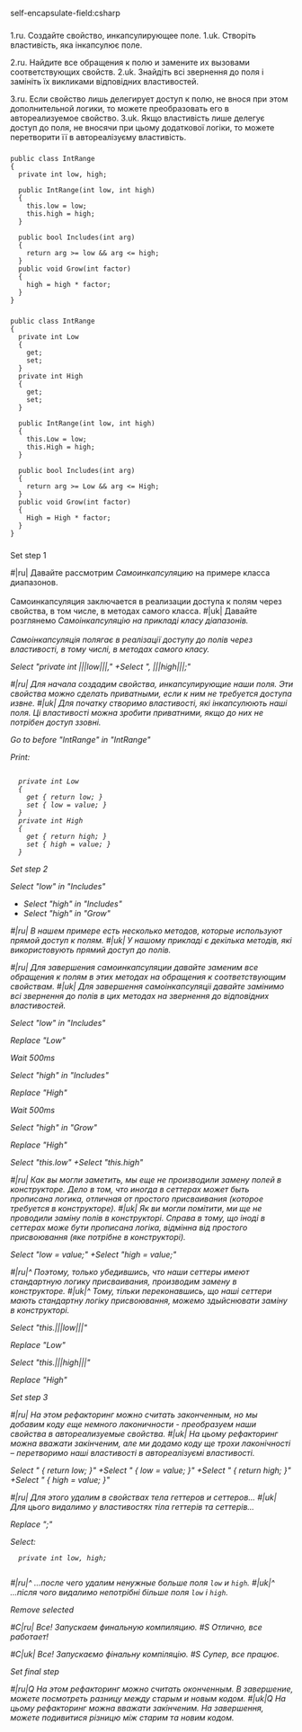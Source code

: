 self-encapsulate-field:csharp

###

1.ru. Создайте свойство, инкапсулирующее поле.
1.uk. Створіть властивість, яка інкапсулює поле.

2.ru. Найдите все обращения к полю и замените их вызовами соответствующих свойств.
2.uk. Знайдіть всі звернення до поля і замініть їх викликами відповідних властивостей.

3.ru. Если свойство лишь делегирует доступ к полю, не внося при этом дополнительной логики, то можете преобразовать его в автореализуемое свойство.
3.uk. Якщо властивість лише делегує доступ до поля, не вносячи при цьому додаткової логіки, то можете перетворити її в автореалізуєму властивість.



###

```
public class IntRange
{
  private int low, high;

  public IntRange(int low, int high)
  {
    this.low = low;
    this.high = high;
  }

  public bool Includes(int arg)
  {
    return arg >= low && arg <= high;
  }
  public void Grow(int factor)
  {
    high = high * factor;
  }
}
```

###

```
public class IntRange
{
  private int Low
  {
    get;
    set;
  }
  private int High
  {
    get;
    set;
  }

  public IntRange(int low, int high)
  {
    this.Low = low;
    this.High = high;
  }

  public bool Includes(int arg)
  {
    return arg >= Low && arg <= High;
  }
  public void Grow(int factor)
  {
    High = High * factor;
  }
}
```

###

Set step 1

#|ru| Давайте рассмотрим <i>Самоинкапсуляцию</i> на примере класса диапазонов.<br/><br/>Самоинкапсуляция заключается в реализации доступа к полям через свойства, в том числе, в методах самого класса.
#|uk| Давайте розглянемо <i>Самоінкапсуляцію<i> на прикладі класу діапазонів.<br/><br/>Самоінкапсуляція полягає в реалізації доступу до полів через властивості, в тому числі, в методах самого класу.

Select "private int |||low|||,"
+Select ", |||high|||;"

#|ru| Для начала создадим свойства, инкапсулирующие наши поля. Эти свойства можно сделать приватными, если к ним не требуется доступа извне.
#|uk| Для початку створимо властивості, які інкапсулюють наші поля. Ці властивості можна зробити приватними, якщо до них не потрібен доступ ззовні.

Go to before "IntRange" in "IntRange"

Print:
```

  private int Low
  {
    get { return low; }
    set { low = value; }
  }
  private int High
  {
    get { return high; }
    set { high = value; }
  }

```

Set step 2

Select "low" in "Includes"
+ Select "high" in "Includes"
+ Select "high" in "Grow"

#|ru| В нашем примере есть несколько методов, которые используют прямой доступ к полям.
#|uk| У нашому прикладі є декілька методів, які використовують прямий доступ до полів.

#|ru| Для завершения самоинкапсуляции давайте заменим все обращения к полям в этих методах на обращения к соответствующим свойствам.
#|uk| Для завершення самоінкапсуляціі давайте замінимо всі звернення до полів в цих методах на звернення до відповідних властивостей.

Select "low" in "Includes"

Replace "Low"

Wait 500ms

Select "high" in "Includes"

Replace "High"

Wait 500ms

Select "high" in "Grow"

Replace "High"

Select "this.low"
+Select "this.high"

#|ru| Как вы могли заметить, мы еще не производили замену полей в конструкторе. Дело в том, что иногда в сеттерах может быть прописана логика, отличная от простого присваивания (которое требуется в конструкторе).
#|uk| Як ви могли помітити, ми ще не проводили заміну полів в конструкторі. Справа в тому, що іноді в сеттерах може бути прописана логіка, відмінна від простого присвоювання (яке потрібне в конструкторі). 

Select "low = value;"
+Select "high = value;"

#|ru|^ Поэтому, только убедившись, что наши сеттеры имеют стандартную логику присваивания, производим замену в конструкторе.
#|uk|^ Тому, тільки переконавшись, що наші сеттери мають стандартну логіку присвоювання, можемо здыйснювати заміну в конструкторі.

Select "this.|||low|||"

Replace "Low"

Select "this.|||high|||"

Replace "High"

Set step 3

#|ru| На этом рефакторинг можно считать законченным, но мы добавим коду еще немного лаконичности - преобразуем наши свойства в <i>автореализуемые свойства</i>.
#|uk| На цьому рефакторинг можна вважати закінченим, але ми додамо коду ще трохи лаконічності – перетворимо наші властивості в <i>автореалізуємі властивості<i>.

Select " { return low; }"
+Select " { low = value; }"
+Select " { return high; }"
+Select " { high = value; }"

#|ru| Для этого удалим в свойствах тела геттеров и сеттеров...
#|uk| Для цього видалимо у властивостях тіла геттерів та сеттерів...

Replace ";"

Select:
```
  private int low, high;


```

#|ru|^ ...после чего удалим ненужные больше поля <code>low</code> и <code>high</code>.
#|uk|^ ...після чого видалимо непотрібні більше поля <code>low</code> і <code>high</code>.

Remove selected

#C|ru| Все! Запускаем финальную компиляцию.
#S Отлично, все работает!

#C|uk| Все! Запускаємо фінальну компіляцію.
#S Супер, все працює.

Set final step

#|ru|Q На этом рефакторинг можно считать оконченным. В завершение, можете посмотреть разницу между старым и новым кодом.
#|uk|Q На цьому рефакторинг можна вважати закінченим. На завершення, можете подивитися різницю між старим та новим кодом.